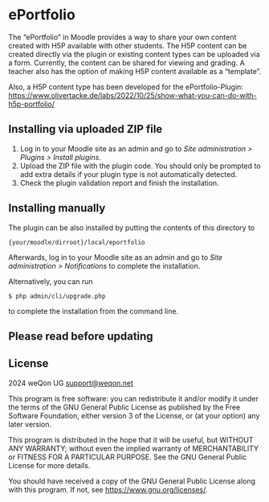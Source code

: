 # ePortfolio #

The “ePortfolio” in Moodle provides a way to share your own content created
with H5P available with other students. The H5P content can be created directly
via the plugin or existing content types can be uploaded via a form. 
Currently, the content can be shared for viewing and grading. 
A teacher also has the option of making H5P content available as a 
“template”.

Also, a H5P content type has been developed for the ePortfolio-Plugin:
https://www.olivertacke.de/labs/2022/10/25/show-what-you-can-do-with-h5p-portfolio/

## Installing via uploaded ZIP file ##

1. Log in to your Moodle site as an admin and go to _Site administration >
   Plugins > Install plugins_.
2. Upload the ZIP file with the plugin code. You should only be prompted to add
   extra details if your plugin type is not automatically detected.
3. Check the plugin validation report and finish the installation.

## Installing manually ##

The plugin can be also installed by putting the contents of this directory to

    {your/moodle/dirroot}/local/eportfolio

Afterwards, log in to your Moodle site as an admin and go to _Site administration >
Notifications_ to complete the installation.

Alternatively, you can run

    $ php admin/cli/upgrade.php

to complete the installation from the command line.

## Please read before updating ##


## License ##

2024 weQon UG <support@weqon.net>

This program is free software: you can redistribute it and/or modify it under
the terms of the GNU General Public License as published by the Free Software
Foundation, either version 3 of the License, or (at your option) any later
version.

This program is distributed in the hope that it will be useful, but WITHOUT ANY
WARRANTY; without even the implied warranty of MERCHANTABILITY or FITNESS FOR A
PARTICULAR PURPOSE.  See the GNU General Public License for more details.

You should have received a copy of the GNU General Public License along with
this program.  If not, see <https://www.gnu.org/licenses/>.
